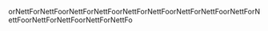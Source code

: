 orNettForNettFoorNettForNettFoorNettForNettFoorNettForNettFoorNettForNettFoorNettForNettFoorNettForNettFo




